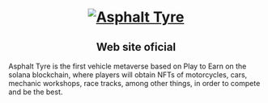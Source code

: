 <h1 align="center">
  <a href="https://Asphalttyre.com">
    <img alt="Asphalt Tyre" src="img/logotipo.png">
  </a>
</h1>

<h2 align="center">Web site oficial</h2>

<p>Asphalt Tyre is the first vehicle metaverse based on Play to Earn on the solana blockchain, where players will obtain NFTs of motorcycles, cars, mechanic workshops, race tracks, among other things, in order to compete and be the best.</p>
